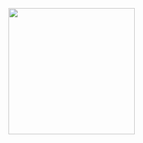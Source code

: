 [<img src="https://play.google.com/intl/en_us/badges/static/images/badges/en_badge_web_generic.png" width="250px"/>](https://play.google.com/store/apps/details?id=com.gx.edg)
